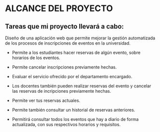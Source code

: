 # ALCANCE DEL PROYECTO

## Tareas que mi proyecto llevará a cabo:

Diseño de una aplicación web que permite mejorar la gestión automatizada de los procesos de inscripciones de eventos en la universidad.

- Permite a los estudiantes hacer reservas de algún evento, sobre horarios de los eventos.

- Permite cancelar inscripciones previamente hechas.

- Evaluar el servicio ofrecido por el departamento encargado.

- Los docentes también pueden realizar reservas del evento y cancelar las reservas de incripciones previamente hechas.

- Permite ver tus reservas actuales.

- Permite también consultar un historial de reservas anteriores.

- Permitirá consultar todos los eventos que hay a diario de forma actualizada, con sus respectivos horarios y requisitos.
